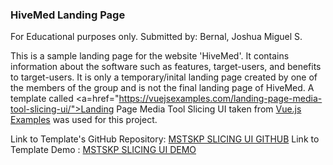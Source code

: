 ### HiveMed Landing Page

For Educational purposes only.
Submitted by: Bernal, Joshua Miguel S.

This is a sample landing page for the website 'HiveMed'. It contains information about the software such as features, target-users, and benefits to target-users. It is only a temporary/inital landing page created by one of the members of the group and is not the final landing page of HiveMed. 
A template called <a=href="https://vuejsexamples.com/landing-page-media-tool-slicing-ui/">Landing Page Media Tool Slicing UI</a> taken from <a href="https://vuejsexamples.com/tag/landing-page/#">Vue.js Examples</a> was used for this project.

Link to Template's GitHub Repository: <a href="https://github.com/ariear/Landing-Page-Media-Tool-Slicing-UI.git">MSTSKP SLICING UI GITHUB</a>
Link to Template Demo : <a href="https://mstskp.netlify.app/" >MSTSKP SLICING UI DEMO</a>
